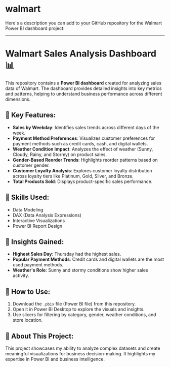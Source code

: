 # walmart
Here's a description you can add to your GitHub repository for the Walmart Power BI dashboard project:

---

# Walmart Sales Analysis Dashboard 📊  

This repository contains a **Power BI dashboard** created for analyzing sales data of Walmart. The dashboard provides detailed insights into key metrics and patterns, helping to understand business performance across different dimensions.

## 📌 **Key Features**:
- **Sales by Weekday**: Identifies sales trends across different days of the week.  
- **Payment Method Preferences**: Visualizes customer preferences for payment methods such as credit cards, cash, and digital wallets.  
- **Weather Condition Impact**: Analyzes the effect of weather (Sunny, Cloudy, Rainy, and Stormy) on product sales.  
- **Gender-Based Reorder Trends**: Highlights reorder patterns based on customer gender.  
- **Customer Loyalty Analysis**: Explores customer loyalty distribution across loyalty tiers like Platinum, Gold, Silver, and Bronze.  
- **Total Products Sold**: Displays product-specific sales performance.  

## 📌 **Skills Used**:
- Data Modeling  
- DAX (Data Analysis Expressions)  
- Interactive Visualizations  
- Power BI Report Design  

## 📌 **Insights Gained**:
- **Highest Sales Day**: Thursday had the highest sales.  
- **Popular Payment Methods**: Credit cards and digital wallets are the most used payment methods.  
- **Weather's Role**: Sunny and stormy conditions show higher sales activity.  

## 📌 **How to Use**:
1. Download the `.pbix` file (Power BI file) from this repository.  
2. Open it in Power BI Desktop to explore the visuals and insights.  
3. Use slicers for filtering by category, gender, weather conditions, and store location.  

## 📌 **About This Project**:
This project showcases my ability to analyze complex datasets and create meaningful visualizations for business decision-making. It highlights my expertise in Power BI and business intelligence.
